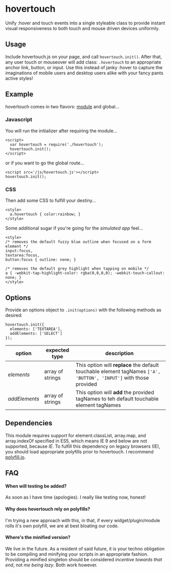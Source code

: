 # hovertouch
Unify :hover and touch events into a single styleable class to provide instant visual responsiveness to both touch and mouse driven devices uniformly.

## Usage
Include hovertouch.js on your page, and call `hovertouch.init()`. After that, any user touch or mouseover will add class: `.hovertouch` to an appropriate anchor link, button, or input. Use this instead of janky :hover to capture the imaginations of mobile users and desktop users alike with your fancy pants active styles!

## Example
hovertouch comes in two flavors: [module](https://github.com/ForbesLindesay/browserify-middleware) and global...

### Javascript
You will run the initializer after requiring the module...
```
<script>
  var hovertouch = require('./hovertouch');
  hovertouch.init();
</script>
```

or if you want to go the global route...
```
<script src='/js/hovertouch.js'></script>
hovertouch.init();
```

### CSS
Then add some CSS to fulfill your destiny...
```
<style>
  a.hovertouch { color:rainbow; }
</style>
```

Some additional sugar if you're going for the *simulated app* feel...
```
<style>
/* removes the default fuzzy blue outline when focused on a form element */
input:focus,
textarea:focus,
button:focus { outline: none; }

/* removes the default grey highlight when tapping on mobile */
a { -webkit-tap-highlight-color: rgba(0,0,0,0); -webkit-touch-callout: none; }
</style>
```

## Options
Provide an options object to `.init(options)` with the following methods as desired:
```
hovertouch.init({
  elements: ['TEXTAREA'],
  addElements: ['SELECT']
});
```

| option | expected type | description |
|--------|---------------|-------------|
| *elements* | array of strings | This option will **replace** the default touchable element tagNames `['A', 'BUTTON', 'INPUT']` with those provided |
| *addElements* | array of strings | This option will **add** the provided tagNames to teh default touchable element tagNames |

## Dependencies
This module requires support for element.classList, array.map, and array.indexOf specified in ES5, which means IE 9 and below are not supported, because *IE*. To fulfill this dependency on legacy browsers (IE), you should load appropriate polyfills prior to hovertouch. I recommend [polyfill.io](https://cdn.polyfill.io/v1/docs/).

## FAQ

#### When will testing be added?
As soon as I have time (apologies). I really like testing now, honest!

#### Why does hovertouch rely on polyfills? 
I'm trying a new approach with this, in that, if every widget/plugin/module rolls it's own polyfill, we are at best bloating our code.

#### Where's the minified version?
We live in the future. As a resident of said future, it is your techno obligation to be compiling and minifying your scripts in an appropriate fashion. Providing a minified singleton should be considered *incentive towards that end*, not *me being lazy*. Both work however.
